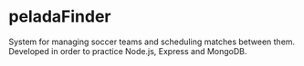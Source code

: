 # peladaFinder
System for managing soccer teams and scheduling matches between them. Developed in order to practice Node.js, Express and MongoDB.
